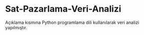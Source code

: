 # Sat-Pazarlama-Veri-Analizi
Açıklama kısmına Python programlama dili kullanılarak veri analizi yapılmıştır.
